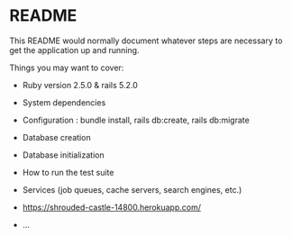 # README

This README would normally document whatever steps are necessary to get the
application up and running.

Things you may want to cover:

* Ruby version 2.5.0 & rails 5.2.0

* System dependencies

* Configuration : bundle install, rails db:create, rails db:migrate

* Database creation

* Database initialization

* How to run the test suite

* Services (job queues, cache servers, search engines, etc.)

* https://shrouded-castle-14800.herokuapp.com/

* ...
